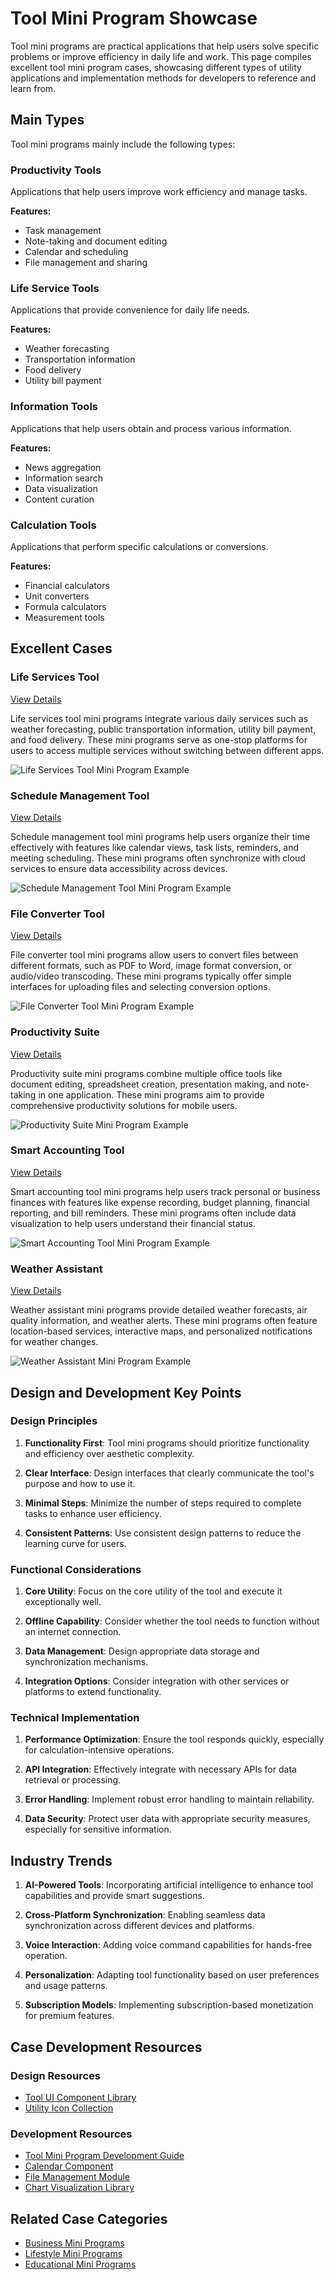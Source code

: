 # Tool Mini Program Showcase

Tool mini programs are practical applications that help users solve specific problems or improve efficiency in daily life and work. This page compiles excellent tool mini program cases, showcasing different types of utility applications and implementation methods for developers to reference and learn from.

## Main Types

Tool mini programs mainly include the following types:

### Productivity Tools

Applications that help users improve work efficiency and manage tasks.

**Features:**
- Task management
- Note-taking and document editing
- Calendar and scheduling
- File management and sharing

### Life Service Tools

Applications that provide convenience for daily life needs.

**Features:**
- Weather forecasting
- Transportation information
- Food delivery
- Utility bill payment

### Information Tools

Applications that help users obtain and process various information.

**Features:**
- News aggregation
- Information search
- Data visualization
- Content curation

### Calculation Tools

Applications that perform specific calculations or conversions.

**Features:**
- Financial calculators
- Unit converters
- Formula calculators
- Measurement tools

## Excellent Cases

### Life Services Tool

[View Details](./life-services.md)

Life services tool mini programs integrate various daily services such as weather forecasting, public transportation information, utility bill payment, and food delivery. These mini programs serve as one-stop platforms for users to access multiple services without switching between different apps.

![Life Services Tool Mini Program Example](/images/showcase/tools/life-services.svg)

### Schedule Management Tool

[View Details](./schedule-management.md)

Schedule management tool mini programs help users organize their time effectively with features like calendar views, task lists, reminders, and meeting scheduling. These mini programs often synchronize with cloud services to ensure data accessibility across devices.

![Schedule Management Tool Mini Program Example](/images/showcase/tools/schedule-management.svg)

### File Converter Tool

[View Details](./file-converter.md)

File converter tool mini programs allow users to convert files between different formats, such as PDF to Word, image format conversion, or audio/video transcoding. These mini programs typically offer simple interfaces for uploading files and selecting conversion options.

![File Converter Tool Mini Program Example](/images/showcase/tools/file-converter.svg)

### Productivity Suite

[View Details](./productivity-suite.md)

Productivity suite mini programs combine multiple office tools like document editing, spreadsheet creation, presentation making, and note-taking in one application. These mini programs aim to provide comprehensive productivity solutions for mobile users.

![Productivity Suite Mini Program Example](/images/showcase/tools/productivity-suite.svg)

### Smart Accounting Tool

[View Details](./smart-accounting.md)

Smart accounting tool mini programs help users track personal or business finances with features like expense recording, budget planning, financial reporting, and bill reminders. These mini programs often include data visualization to help users understand their financial status.

![Smart Accounting Tool Mini Program Example](/images/showcase/tools/smart-accounting.svg)

### Weather Assistant

[View Details](./weather-assistant.md)

Weather assistant mini programs provide detailed weather forecasts, air quality information, and weather alerts. These mini programs often feature location-based services, interactive maps, and personalized notifications for weather changes.

![Weather Assistant Mini Program Example](/images/showcase/tools/weather-assistant.svg)

## Design and Development Key Points

### Design Principles

1. **Functionality First**: Tool mini programs should prioritize functionality and efficiency over aesthetic complexity.

2. **Clear Interface**: Design interfaces that clearly communicate the tool's purpose and how to use it.

3. **Minimal Steps**: Minimize the number of steps required to complete tasks to enhance user efficiency.

4. **Consistent Patterns**: Use consistent design patterns to reduce the learning curve for users.

### Functional Considerations

1. **Core Utility**: Focus on the core utility of the tool and execute it exceptionally well.

2. **Offline Capability**: Consider whether the tool needs to function without an internet connection.

3. **Data Management**: Design appropriate data storage and synchronization mechanisms.

4. **Integration Options**: Consider integration with other services or platforms to extend functionality.

### Technical Implementation

1. **Performance Optimization**: Ensure the tool responds quickly, especially for calculation-intensive operations.

2. **API Integration**: Effectively integrate with necessary APIs for data retrieval or processing.

3. **Error Handling**: Implement robust error handling to maintain reliability.

4. **Data Security**: Protect user data with appropriate security measures, especially for sensitive information.

## Industry Trends

1. **AI-Powered Tools**: Incorporating artificial intelligence to enhance tool capabilities and provide smart suggestions.

2. **Cross-Platform Synchronization**: Enabling seamless data synchronization across different devices and platforms.

3. **Voice Interaction**: Adding voice command capabilities for hands-free operation.

4. **Personalization**: Adapting tool functionality based on user preferences and usage patterns.

5. **Subscription Models**: Implementing subscription-based monetization for premium features.

## Case Development Resources

### Design Resources

- [Tool UI Component Library](https://developers.weixin.qq.com/miniprogram/design/)
- [Utility Icon Collection](https://www.iconfont.cn/collections/detail?spm=a313x.7781069.1998910419.d9df05512&cid=33)

### Development Resources

- [Tool Mini Program Development Guide](https://developers.weixin.qq.com/miniprogram/introduction/index.html)
- [Calendar Component](https://ext.dcloud.net.cn/plugin?id=56)
- [File Management Module](https://ext.dcloud.net.cn/plugin?id=2124)
- [Chart Visualization Library](https://ext.dcloud.net.cn/plugin?id=271)

## Related Case Categories

- [Business Mini Programs](../business/index.md)
- [Lifestyle Mini Programs](../lifestyle/index.md)
- [Educational Mini Programs](../education/index.md)